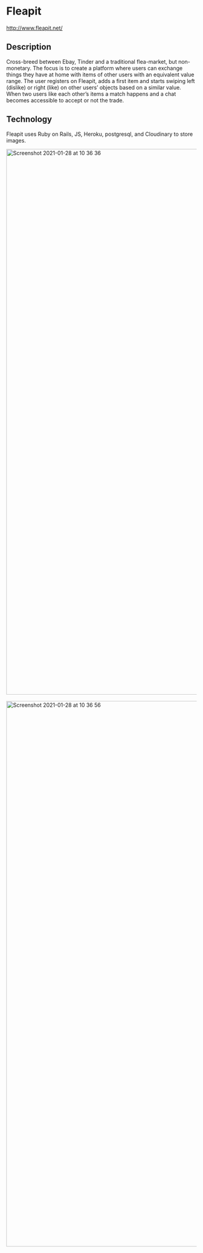 # Fleapit

http://www.fleapit.net/

## Description
Cross-breed between Ebay, Tinder and a traditional flea-market, but non-monetary. The focus is to create a platform where users can exchange things they have at home with items of other users with an equivalent value range. The user registers on Fleapit, adds a first item and starts swiping left (dislike) or right (like) on other users’ objects based on a similar value. When two users like each other’s items a match happens and a chat becomes accessible to accept or not the trade.

## Technology
Fleapit uses Ruby on Rails, JS, Heroku, postgresql, and Cloudinary to store images.

<img width="1440" alt="Screenshot 2021-01-28 at 10 36 36" src="https://user-images.githubusercontent.com/59875556/106118799-caa6ac80-6154-11eb-876e-a4a1651a995e.png">
<br></br>
<img width="1440" alt="Screenshot 2021-01-28 at 10 36 56" src="https://user-images.githubusercontent.com/59875556/106118835-d4c8ab00-6154-11eb-89d3-5365a5a24bb4.png">
